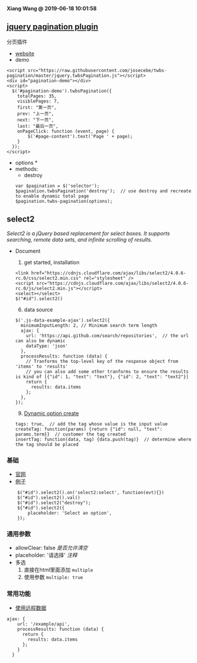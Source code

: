 **Xiang Wang @ 2019-06-18 10:01:58**


## [jquery pagination plugin](http://josecebe.github.io/twbs-pagination/)
分页插件
* [website](http://josecebe.github.io/twbs-pagination/)
* demo
```
<script src="https://raw.githubusercontent.com/josecebe/twbs-pagination/master/jquery.twbsPagination.js"></script>
<div id="pagination-demo"></div>
<script>
  $('#pagination-demo').twbsPagination({
    totalPages: 35,
    visiblePages: 7,
    first: "第一页",
    prev: "上一页",
    next: "下一页",
    last: "最后一页",
    onPageClick: function (event, page) {
        $('#page-content').text('Page ' + page);
    }
  });
</script>
```
* options
    * 
* methods:
    * destroy
    ```
    var $pagination = $('selector');
    $pagination.twbsPagination('destroy');  // use destroy and recreate to enable dynamic total page
    $pagination.twbs-pagination(options);
    ```


## select2
*Select2 is a jQuery based replacement for select boxes. It supports searching, remote data sets, and infinite scrolling of results.*  
* Document
    1. get started, installation
    ```
    <link href="https://cdnjs.cloudflare.com/ajax/libs/select2/4.0.6-rc.0/css/select2.min.css" rel="stylesheet" />
    <script src="https://cdnjs.cloudflare.com/ajax/libs/select2/4.0.6-rc.0/js/select2.min.js"></script>
    <select></select>
    $("#id").select2()
    ```

    6. data source
    ```
    $('.js-data-example-ajax').select2({
      minimumInputLength: 2, // Minimum search term length
      ajax: {
        url: 'https://api.github.com/search/repositories',  // the url can also be dynamic
        dataType: 'json'
      },
      processResults: function (data) {
        // Tranforms the top-level key of the response object from 'items' to 'results'
        // you can also add some other tranforms to ensure the results is kind of [{"id": 1, "text": "text"}, {"id": 2, "text": "text2"}]
        return {
          results: data.items
        };
      },
    });
    ```

    9. [Dynamic option create](https://select2.org/tagging)
    ```
    tags: true,  // add the tag whose value is the input value
    createTag: function(params) {return {"id": null, "text": params.term}}  // customer the tag created
    insertTag: function(data, tag) {data.push(tag)}  // determine where the tag should be placed
    ```

### 基础

* [官网](https://select2.org/)
* [例子](./select搜索选择.html)
```
    $("#id").select2().on('select2:select', function(evt){})
    $("#id").select2().val()
    $("#id").select2("destroy");
    ${"#id").select2({
        placeholder: 'Select an option',
    });
```


### 通用参数
* allowClear: false  *是否允许清空*
* placeholder: '请选择' *注释*
* 多选
    1. 直接在html里面添加 `multiple`
    2. 使用参数 `multiple: true`

### 常用功能
* [使用远程数据](https://select2.github.io/options.html#ajax)
```
ajax: {
    url: '/example/api',
    processResults: function (data) {
      return {
        results: data.items
      };
    }
  }
```
